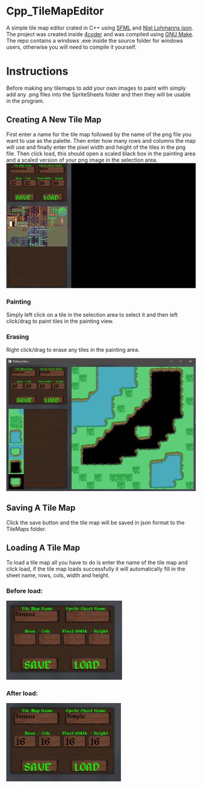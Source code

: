 # Cpp_TileMapEditor
A simple tile map editor crated in C++ using [SFML](https://www.sfml-dev.org/index.php) and [Niel Lohmanns json](https://github.com/nlohmann/json).
The project was created inside [4coder](http://4coder.net/) and was compiled using [GNU Make](https://www.gnu.org/).
The repo contains a windows .exe inside the source folder for windows users, otherwise you will need to compile it yourself.

# Instructions
Before making any tilemaps to add your own images to paint with simply add any .png files into the SpriteSheets folder and then they will be usable in the program.

## Creating A New Tile Map
First enter a name for the tile map followed by the name of the png file you want to use as the palette. Then enter how many rows and columns the map will use and finally enter the pixel width and height of the tiles in the png file. Then click load, this should open a scaled black box in the painting area and a scaled version of your png image in the selection area.
![Creation](/Images/4.png)

### Painting 
Simply left click on a tile in the selection area to select it and then left click/drag to paint tiles in the painting view.

### Erasing
Right click/drag to erase any tiles in the painting area.

![Epic Tile Map](/Images/3.png)

## Saving A Tile Map
Click the save button and the tile map will be saved in json format to the TileMaps folder.

## Loading A Tile Map
To load a tile map all you have to do is enter the name of the tile map and click load, if the tile map loads successfully it will automatically fill in the sheet name, rows, cols, width and height.

### Before load:
![Creation](/Images/1.png)
### After load:
![Creation](/Images/2.png)
